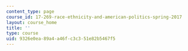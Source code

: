 ```yaml
---
content_type: page
course_id: 17-269-race-ethnicity-and-american-politics-spring-2017
layout: course_home
title: ''
type: course
uid: 9326e0ea-89a4-a46f-c3c3-51e82b5467f5
---
```

